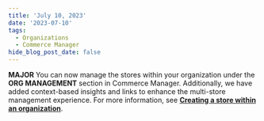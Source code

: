 ```yaml
---
title: 'July 10, 2023'
date: '2023-07-10'
tags:
  - Organizations
  - Commerce Manager
hide_blog_post_date: false
---
```


**MAJOR** You can now manage the stores within your organization under the **ORG MANAGEMENT** section in Commerce Manager. Additionally, we have added context-based insights and links to enhance the multi-store management experience. For more information, see **[Creating a store within an organization](https://elasticpath.dev/docs/commerce-cloud/organizations/organizations-in-commerce-manager/home-page#creating-a-new-store-in-organizations)**.

